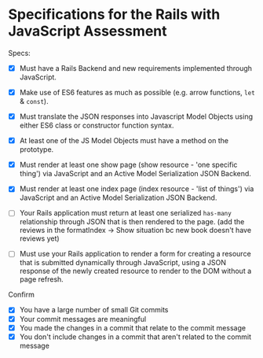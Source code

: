 # Specifications for the Rails with JavaScript Assessment

Specs:
- [x] Must have a Rails Backend and new requirements implemented through JavaScript.
- [x] Make use of ES6 features as much as possible (e.g. arrow functions, `let` & `const`).
- [x] Must translate the JSON responses into Javascript Model Objects using either ES6 class or constructor function syntax.
- [x] At least one of the JS Model Objects must have a method on the prototype.
- [x] Must render at least one show page (show resource - 'one specific thing') via JavaScript and an Active Model Serialization JSON Backend.
- [x] Must render at least one index page (index resource - 'list of things') via JavaScript and an Active Model Serialization JSON Backend.
- [ ] Your Rails application must return at least one serialized `has-many` relationship through JSON that is then rendered to the page. (add the reviews in the formatIndex -> Show situation bc new book doesn't have reviews yet)
- [ ] Must use your Rails application to render a form for creating a resource that is submitted dynamically through JavaScript, using a JSON response of the newly created resource to render to the DOM without a page refresh.


Confirm
- [x] You have a large number of small Git commits
- [x] Your commit messages are meaningful
- [x] You made the changes in a commit that relate to the commit message
- [x] You don't include changes in a commit that aren't related to the commit message
